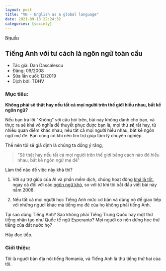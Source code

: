 ```yaml
---
layout: post
title: "VN - English as a global language"
date: 2021-09-13 22:24:32
categories: [society]
---
```


[Nguồn](https://web.archive.org/web/20200317221752/https://wiki.dandascalescu.com/essays/english-universal-language)

## Tiếng Anh với tư cách là ngôn ngữ toàn cầu
- Tác giả: Dan Dascalescu
- Đăng: 09/2008
- Sửa lần cuối: 12/2019
- Dịch bởi: TĐHV


### Mục tiêu:

**Không phải sẽ thật hay nếu tất cả mọi người trên thế giới hiểu nhau, bất kể ngôn ngữ?**

Nếu bạn trả lời "Không" với câu hỏi trên, bài này không dành cho bạn, và thực ra sẽ khá vô nghĩa để thuyết phục được bạn là, mọi thứ _**sẽ**_ rất hay, từ nhiều quan điểm khác nhau, nếu tất cả mọi người hiểu nhau, bất kể ngôn ngữ mự đẻ. Bạn cũng có khi nên tìm trợ giúp tâm lý chuyên nghiệp.

Thế nên tôi sẽ giả định là chúng ta đồng ý rằng,

> "Sẽ thật hay nếu tất cả mọi người trên thế giới bằng cách nào đó hiểu nhau, bất kể ngôn ngữ mẹ đẻ"

<!--break-->

Làm thế nào để việc này khả thi?

1. Với sự trợ giúp của AI và phần mềm dịch, chúng hoạt động [khá là tốt](https://web.archive.org/web/20200317221752/https://www.theverge.com/2016/9/27/13078138/google-translate-ai-machine-learning-gnmt), ngay cả đối với các [ngôn ngữ khó](https://web.archive.org/web/20200317221752/https://techcrunch.com/2018/03/14/microsoft-announces-breakthrough-in-chinese-to-english-machine-translation/), so với từ khi tôi bắt đầu viết bài này năm 2008.

2. Nếu tất cả mọi người học Tiếng Anh mức cơ bản và dùng nó để giao tiếp với những người khác mà tiếng mẹ đẻ của họ không phải tiếng Anh.

Tại sao dùng Tiếng Anh? Sao không phải Tiếng Trung Quốc hay một thứ tiếng nhân tạo như Quốc tế ngữ Esperanto? Mọi người có nên dừng học thứ tiếng của đất nước họ?

Hãy đọc tiếp.

### Giới thiệu:

Tôi là người bản địa nói tiếng Romania, và Tiếng Anh là thứ tiếng thứ hai của tôi. 
